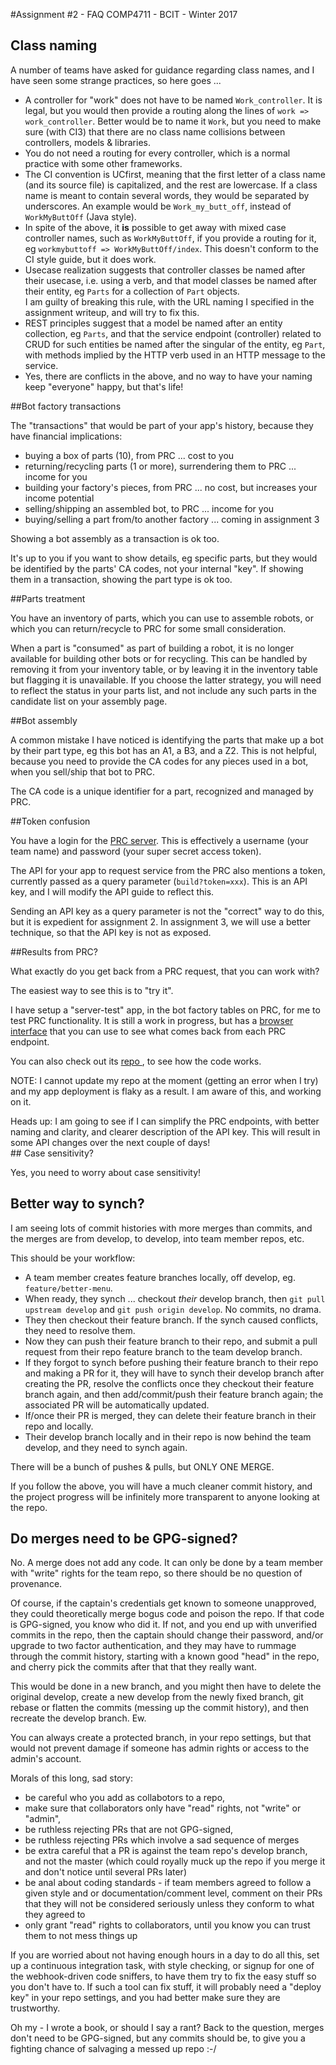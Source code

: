 #Assignment #2 - FAQ
COMP4711 - BCIT - Winter 2017

## Class naming

A number of teams have asked for guidance regarding class names, and I have seen
some strange practices, so here goes ...

- A controller for "work" does not have to be named `Work_controller`. It is legal,
but you would then provide a routing along the lines of `work => work_controller`.
Better would be to name it `Work`, but you need to make sure (with CI3) that
there are no class name collisions between controllers, models & libraries.
- You do not need a routing for every controller, which is a normal practice
with some other frameworks.
- The CI convention is UCfirst, meaning that the first letter of a class name
(and its source file) is capitalized, and the rest are lowercase. If a class name
is meant to contain several words, they would be separated by underscores. An
example would be `Work_my_butt_off`, instead of `WorkMyButtOff` (Java style).
- In spite of the above, it **is** possible to get away with mixed case controller
names, such as `WorkMyButtOff`, if you provide a routing for it, eg
`workmybuttoff => WorkMyButtOff/index`. This doesn't conform to the CI style
guide, but it does work.
- Usecase realization suggests that controller classes be named after their
usecase, i.e. using a verb, and that model classes be named after their entity,
eg `Parts` for a collection of `Part` objects.  
I am guilty of breaking this rule, with the URL naming I specified in the assignment
writeup, and will try to fix this.
- REST principles suggest that a model be named after an entity collection, eg
`Parts`, and that the service endpoint (controller) related to CRUD for such entities be
named after the singular of the entity, eg `Part`, with methods implied by
the HTTP verb used in an HTTP message to the service.
- Yes, there are conflicts in the above, and no way to have your naming keep
"everyone" happy, but that's life!

##Bot factory transactions

The "transactions" that would be part of your app's history, because they have
financial implications:

- buying a box of parts (10), from PRC ... cost to you
- returning/recycling parts (1 or more), surrendering them to PRC ... income for you
- building your factory's pieces, from PRC ... no cost, but increases your income potential
- selling/shipping an assembled bot, to PRC ... income for you
- buying/selling a part from/to another factory ... coming in assignment 3

Showing a bot assembly as a transaction is ok too.

It's up to you if you want to show details, eg specific parts, but they would be identified
by the parts' CA codes, not your internal "key". If showing them in a transaction,
showing the part type is ok too.

##Parts treatment

You have an inventory of parts, which you can use to assemble robots, or which you can
return/recycle to PRC for some small consideration.

When a part is "consumed" as part of building a robot, it is no longer available
for building other bots or for recycling. This can be handled by removing
it from your inventory table, or by leaving it in the inventory table
but flagging it is unavailable. If you choose the latter strategy, you will
need to reflect the status in your parts list, and not include any such
parts in the candidate list on your assembly page.

##Bot assembly

A common mistake I have noticed is identifying the parts that make up a bot
by their part type, eg this bot has an A1, a B3, and a Z2. This is not helpful, because
you need to provide the CA codes for any pieces used in a bot, when you
sell/ship that bot to PRC.

The CA code is a unique identifier for a part, recognized and managed by PRC.

##Token confusion

You have a login for the [PRC server](http://umbrella.jlparry.com/).
This is effectively a username (your team name) and password (your super
secret access token).

The API for your app to request service from the PRC also mentions a token,
currently passed as a query parameter (`build?token=xxx`). This is an API
key, and I will modify the API guide to reflect this.

Sending an API key as a query parameter is not the "correct" way to do this,
but it is expedient for assignment 2. In assignment 3, we will use a better
technique, so that the API key is not as exposed.

##Results from PRC?

What exactly do you get back from a PRC request, that you can work with?

The easiest way to see this is to "try it".

I have setup a "server-test" app, in the bot factory tables on PRC, for me
to test PRC functionality. It is still a work in progress, but has a [browser
interface](http://server-test.jlparry.com/) that you can use to see what 
comes back from each PRC endpoint.

You can also check out its [repo ](https://github.com/jim-parry/server-test),
to see how the code works.

NOTE: I cannot update my repo at the moment (getting an error when I try)
and my app deployment is flaky as a result.
I am aware of this, and working on it.

<div class="alert alert-info">
Heads up: I am going to see if I can simplify the PRC endpoints, with
better naming and clarity, and clearer description of the API key.
This will result in some API changes over the next couple of days!
</div>
## Case sensitivity?

Yes, you need to worry about case sensitivity!

## Better way to synch?

I am seeing lots of commit histories with more merges than commits, and the
merges are from develop, to develop, into team member repos, etc.

This should be your workflow:

- A team member creates feature branches locally, off develop, eg. `feature/better-menu`.  
- When ready, they synch ... checkout *their* develop branch, then `git pull upstream develop`
and `git push origin develop`. No commits, no drama.
- They then checkout their feature branch. If the synch caused conflicts, they need
to resolve them.
- Now they can push their feature branch to their repo, and submit a pull request
from their repo feature branch to the team develop branch.
- If they forgot to synch before pushing their feature branch to their repo and making
a PR for it, they will have to synch their develop branch after creating the PR, resolve the conflicts
once they checkout their feature branch again, and then add/commit/push their feature
branch again; the associated PR will be automatically updated.
- If/once their PR is merged, they can delete their feature branch in their repo and locally.
- Their develop branch locally and in their repo is now behind the team develop, and they need to synch again.

There will be a bunch of pushes & pulls, but ONLY ONE MERGE.

If you follow the above, you will have a much cleaner commit history, and the project progress will
be infinitely more transparent to anyone looking at the repo.

## Do merges need to be GPG-signed?

No. A merge does not add any code. It can only be done by a team member with "write"
rights for the team repo, so there should be no question of provenance.

Of course, if the captain's credentials get known to someone unapproved, they
could theoretically merge bogus code and poison the repo.
If that code is GPG-signed, you know who did it.
If not, and you end up with unverified commits in the repo, then the
captain should change their password, and/or upgrade to two factor authentication,
and they may have to rummage through the commit history, starting with a known
good "head" in the repo, and cherry pick the commits after that that they really want.

This would be done in a new branch, and you might then have to delete the original develop,
create a new develop from the newly fixed branch, git rebase or flatten the commits (messing
up the commit history), and then recreate the develop branch. Ew.

You can always create a protected branch, in your repo settings, but that would not prevent
damage if someone has admin rights or access to the admin's account.

Morals of this long, sad story: 
- be careful who you add as collabotors to a repo, 
- make sure that collaborators only have "read" rights, not "write" or "admin",
- be ruthless rejecting PRs that are not GPG-signed, 
- be ruthless rejecting PRs which involve a sad sequence of merges
- be extra careful that a PR is against the team repo's develop branch, and not
the master (which could royally muck up the repo if you merge it and don't notice
until several PRs later)
- be anal about coding standards - if team members agreed to follow a given style
and or documentation/comment level, comment on their PRs that they will not be considered
seriously unless they conform to what they agreed to
- only grant "read" rights to collaborators, until you know you can trust them
to not mess things up

If you are worried about not having enough hours in a day to do all this,
set up a continuous integration task, with style checking, or signup
for one of the webhook-driven code sniffers, to have them try to fix the easy
stuff so you don't have to. If such a tool can fix stuff, it will probably need a "deploy key" 
in your repo settings, and you had better make sure they are trustworthy.

Oh my - I wrote a book, or should I say a rant? Back to the question, merges don't need to be
GPG-signed, but any commits should be, to give you a fighting chance of
salvaging a messed up repo :-/
